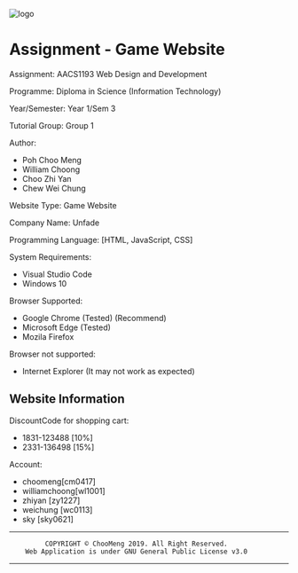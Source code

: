 ![logo](https://user-images.githubusercontent.com/86212287/135412993-cee7996e-aa05-4361-afdb-5acacbd705cc.gif)

# Assignment - Game Website
Assignment: AACS1193  Web Design and Development

Programme: Diploma in Science (Information Technology) 

Year/Semester: Year 1/Sem 3

Tutorial Group: Group 1

Author:
 - Poh Choo Meng
 - William Choong
 - Choo Zhi Yan
 - Chew Wei Chung

Website Type: Game Website

Company Name: Unfade

Programming Language: [HTML, JavaScript, CSS]

System Requirements:
  - Visual Studio Code
  - Windows 10

Browser Supported:
  - Google Chrome (Tested) (Recommend)
  - Microsoft Edge (Tested)
  - Mozila Firefox

Browser not supported:
  - Internet Explorer (It may not work as expected)
 
## Website Information

DiscountCode for shopping cart:
 - 1831-123488 [10%]
 - 2331-136498 [15%]

Account:
 - choomeng[cm0417]
 - williamchoong[wl1001]
 - zhiyan [zy1227]
 - weichung [wc0113]
 - sky [sky0621]

************************************************************************
		     COPYRIGHT © ChooMeng 2019. All Right Reserved.
	    Web Application is under GNU General Public License v3.0
************************************************************************
